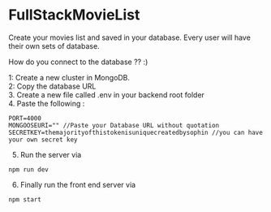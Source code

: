 # FullStackMovieList

Create your movies list and saved in your database. Every user will have their own sets of database. 

How do you connect to the database ?? :)

1: Create a new cluster in MongoDB. </br>
2: Copy the database URL </br>
3. Create a new file called .env in your backend root folder </br>
4. Paste the following : </br>
```
PORT=4000 
MONGOOSEURI="" //Paste your Database URL without quotation
SECRETKEY=themajorityofthistokenisuniquecreatedbysophin //you can have your own secret key
```

5. Run the server via
```
npm run dev
```
6. Finally run the front end server via
```
npm start
```

